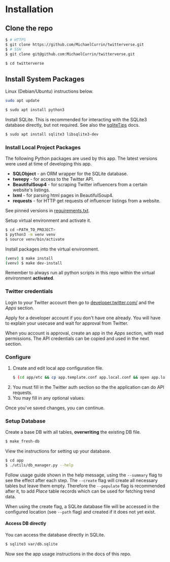 # Installation

## Clone the repo

```bash
$ # HTTPS
$ git clone https://github.com/MichaelCurrin/twitterverse.git
$ # SSH
$ git clone git@github.com:MichaelCurrin/twitterverse.git
```
```bash
$ cd twitterverse
```

## Install System Packages

Linux (Debian/Ubuntu) instructions below.


```bash
sudo apt update
```

```bash
$ sudo apt install python3
```

Install SQLite. This is recommended for interacting with the SQLite3 database directly, but not required. See also the [sqliteTips](/docs/usage_tips/sqlite.md) docs.

```bash
$ sudo apt install sqlite3 libsqlite3-dev
```


### Install Local Project Packages

The following Python packages are used by this app. The latest versions were used at time of developing this app.

- **SQLObject** - an ORM wrapper for the SQLite database.
- **tweepy** - for access to the Twitter API.
- **BeautifulSoup4** - for scraping Twitter influencers from a certain website's listings.
- **lxml** - for parsing html pages in BeautifulSoup4.
- **requests** - for HTTP get requests of influencer listings from a website.

See pinned versions in [requirements.txt](/requirements.txt).

Setup virtual environment and activate it.

```bash
$ cd <PATH_TO_PROJECT>
$ python3 -m venv venv
$ source venv/bin/activate
```

Install packages into the virtual environment.

```bash
(venv) $ make install
(venv) $ make dev-install
```

Remember to always run all python scripts in this repo within the virtual environment **activated**.


### Twitter credentials

Login to your Twitter account then go to [developer.twitter.com/](https://developer.twitter.com/) and the _Apps_ section.

Apply for a developer account if you don't have one already. You will have to explain your usecase and wait for approval from Twitter.

When you account is approval, create an app in the _Apps_ section, with read permissions. The API credentials can be copied and used in the next section.


### Configure

1. Create and edit local app configuration file.
    ```bash
    $ (cd app/etc && cp app.template.conf app.local.conf && open app.local.conf)
    ```
2. You must fill in the Twitter auth section so the the application can do API requests.
3. You may fill in any optional values.

Once you've saved changes, you can continue.

### Setup Database

Create a base DB with all tables, **overwriting** the existing DB file.

```bash
$ make fresh-db
```

View the instructions for setting up your database.

```bash
$ cd app
$ ./utils/db_manager.py --help
```

Follow usage guide shown in the help message, using the `--summary` flag to see the effect after each step. The `--create` flag will create all necessary tables but leave them empty. Therefore the `--populate` flag is recommended after it, to add _Place_ table records which can be used for fetching trend data.

When using the create flag, a SQLite database file will be accessed in the configured location (see `--path` flag) and created if it does not yet exist.

#### Access DB directly

You can access the database directly in SQLite.

```bash
$ sqlite3 var/db.sqlite
```

Now see the app usage instructions in the docs of this repo.
